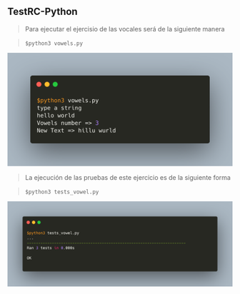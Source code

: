 ## TestRC-Python
> Para ejecutar el ejercisio de las vocales será de la siguiente manera

> `$python3 vowels.py`

![vowel file execution.!](/screenshots/vowels.png "vowel file execution")

> La ejecución de las pruebas de este ejercicio es de la siguiente forma

> `$python3 tests_vowel.py`

![vowel file execution.!](screenshots/test_vowel.png "vowel file execution")